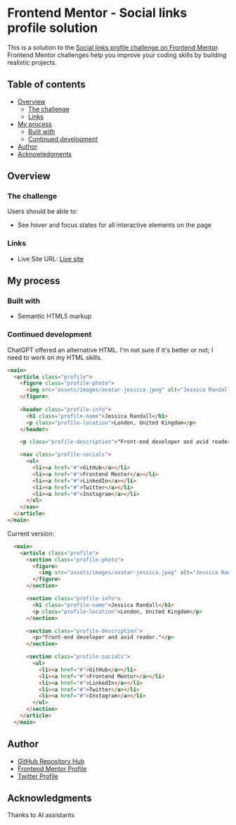 # Frontend Mentor - Social links profile solution

This is a solution to the [Social links profile challenge on Frontend Mentor](https://www.frontendmentor.io/challenges/social-links-profile-UG32l9m6dQ). Frontend Mentor challenges help you improve your coding skills by building realistic projects. 

## Table of contents

- [Overview](#overview)
  - [The challenge](#the-challenge)
  - [Links](#links)
- [My process](#my-process)
  - [Built with](#built-with)
  - [Continued development](#continued-development)
- [Author](#author)
- [Acknowledgments](#acknowledgments)

## Overview

### The challenge

Users should be able to:

- See hover and focus states for all interactive elements on the page

### Links

- Live Site URL: [Live site](http://toxa-dev.github.io/frontendmentor.io-social-links-profile)

## My process

### Built with

- Semantic HTML5 markup

### Continued development

ChatGPT offered an alternative HTML. I'm not sure if it's better or not; I need to work on my HTML skills.

```html
<main>
  <article class="profile">
    <figure class="profile-photo">
      <img src="assets/images/avatar-jessica.jpeg" alt="Jessica Randall's avatar">
    </figure>
    
    <header class="profile-info">
      <h1 class="profile-name">Jessica Randall</h1>
      <p class="profile-location">London, United Kingdom</p>
    </header>

    <p class="profile-description">"Front-end developer and avid reader."</p>

    <nav class="profile-socials">
      <ul>
        <li><a href="#">GitHub</a></li>
        <li><a href="#">Frontend Mentor</a></li>
        <li><a href="#">LinkedIn</a></li>
        <li><a href="#">Twitter</a></li>
        <li><a href="#">Instagram</a></li>
      </ul>
    </nav>
  </article>
</main>
```

Current version:
```html
  <main>
    <article class="profile">
      <section class="profile-photo">
        <figure>
          <img src="assets/images/avatar-jessica.jpeg" alt="Jessica Randall's avatar">
        </figure>
      </section>

      <section class="profile-info">
        <h1 class="profile-name">Jessica Randall</h1>
        <p class="profile-location">London, United Kingdom</p>
      </section>

      <section class="profile-description">
        <p>"Front-end developer and avid reader."</p>
      </section>

      <section class="profile-socials">
        <ul>
          <li><a href="#">GitHub</a></li>
          <li><a href="#">Frontend Mentor</a></li>
          <li><a href="#">LinkedIn</a></li>
          <li><a href="#">Twitter</a></li>
          <li><a href="#">Instagram</a></li>
        </ul>
      </section>
    </article>
  </main>
```

## Author

- [GitHub Repository Hub](https://toxa-dev.github.io/)
- [Frontend Mentor Profile](https://www.frontendmentor.io/profile/toxa-dev)
- [Twitter Profile](https://www.twitter.com/KnightOfTheCode)

## Acknowledgments

Thanks to AI assistants

